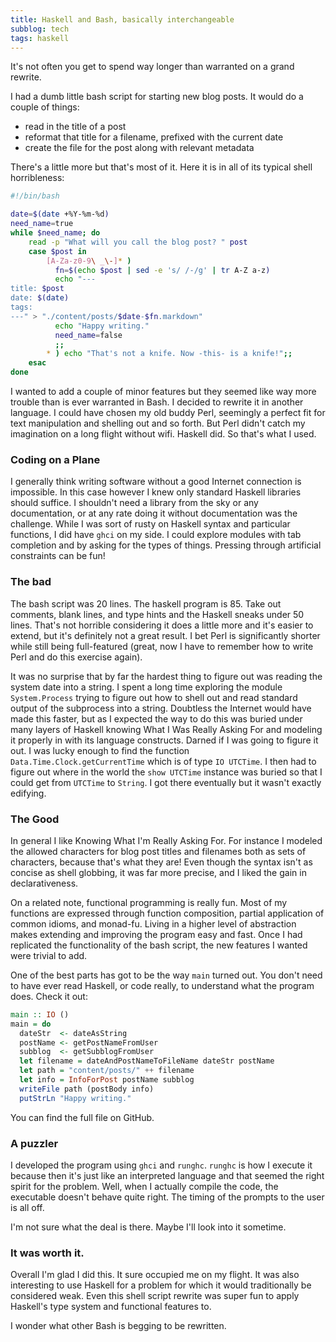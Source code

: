 ```yaml
---
title: Haskell and Bash, basically interchangeable
subblog: tech
tags: haskell
---
```


It's not often you get to spend way longer than warranted on a grand rewrite.

I had a dumb little bash script for starting new blog posts. It would do a couple of things:

- read in the title of a post
- reformat that title for a filename, prefixed with the current date
- create the file for the post along with relevant metadata

There's a little more but that's most of it. Here it is in all of its typical shell horribleness:

```bash
#!/bin/bash

date=$(date +%Y-%m-%d)
need_name=true
while $need_name; do
    read -p "What will you call the blog post? " post
    case $post in
        [A-Za-z0-9\ _\-]* )
          fn=$(echo $post | sed -e 's/ /-/g' | tr A-Z a-z)
          echo "---
title: $post
date: $(date)
tags: 
---" > "./content/posts/$date-$fn.markdown"
          echo "Happy writing."
          need_name=false
          ;;
        * ) echo "That's not a knife. Now -this- is a knife!";;
    esac
done
```

I wanted to add a couple of minor features but they seemed like way more trouble than is ever warranted in Bash. I decided to rewrite it in another language. I could have chosen my old buddy Perl, seemingly a perfect fit for text manipulation and shelling out and so forth. But Perl didn't catch my imagination on a long flight without wifi. Haskell did. So that's what I used.

<!-- MORE -->

### Coding on a Plane

I generally think writing software without a good Internet connection is impossible. In this case however I knew only standard Haskell libraries should suffice. I shouldn't need a library from the sky or any documentation, or at any rate doing it without documentation was the challenge. While I was sort of rusty on Haskell syntax and particular functions, I did have `ghci` on my side. I could explore modules with tab completion and by asking for the types of things. Pressing through artificial constraints can be fun!

### The bad

The bash script was 20 lines. The haskell program is 85. Take out comments, blank lines, and type hints and the Haskell sneaks under 50 lines. That's not horrible considering it does a little more and it's easier to extend, but it's definitely not a great result. I bet Perl is significantly shorter while still being full-featured (great, now I have to remember how to write Perl and do this exercise again). 

It was no surprise that by far the hardest thing to figure out was reading the system date into a string. I spent a long time exploring the module `System.Process` trying to figure out how to shell out and read standard output of the subprocess into a string. Doubtless the Internet would have made this faster, but as I expected the way to do this was buried under many layers of Haskell knowing What I Was Really Asking For and modeling it properly in with its language constructs. Darned if I was going to figure it out. I was lucky enough to find the function `Data.Time.Clock.getCurrentTime` which is of type `IO UTCTime`. I then had to figure out where in the world the `show UTCTime` instance was buried so that I could get from `UTCTime` to `String`. I got there eventually but it wasn't exactly edifying. 

### The Good

In general I like Knowing What I'm Really Asking For. For instance I modeled the allowed characters for blog post titles and filenames both as sets of characters, because that's what they are! Even though the syntax isn't as concise as shell globbing, it was far more precise, and I liked the gain in declarativeness.

On a related note, functional programming is really fun. Most of my functions are expressed through function composition, partial application of common idioms, and monad-fu. Living in a higher level of abstraction makes extending and improving the program easy and fast. Once I had replicated the functionality of the bash script, the new features I wanted were trivial to add.

One of the best parts has got to be the way `main` turned out. You don't need to have ever read Haskell, or code really, to understand what the program does. Check it out:

```haskell
main :: IO ()
main = do
  dateStr  <- dateAsString
  postName <- getPostNameFromUser
  subblog  <- getSubblogFromUser
  let filename = dateAndPostNameToFileName dateStr postName
  let path = "content/posts/" ++ filename
  let info = InfoForPost postName subblog
  writeFile path (postBody info)
  putStrLn "Happy writing."
```

You can find the full file on GitHub.

### A puzzler

I developed the program using `ghci` and `runghc`. `runghc` is how I execute it because then it's just like an interpreted language and that seemed the right spirit for the problem. Well, when I actually compile the code, the executable doesn't behave quite right. The timing of the prompts to the user is all off.

I'm not sure what the deal is there. Maybe I'll look into it sometime.

### It was worth it.

Overall I'm glad I did this. It sure occupied me on my flight. It was also interesting to use Haskell for a problem for which it would traditionally be considered weak. Even this shell script rewrite was super fun to apply Haskell's type system and functional features to.

I wonder what other Bash is begging to be rewritten.
